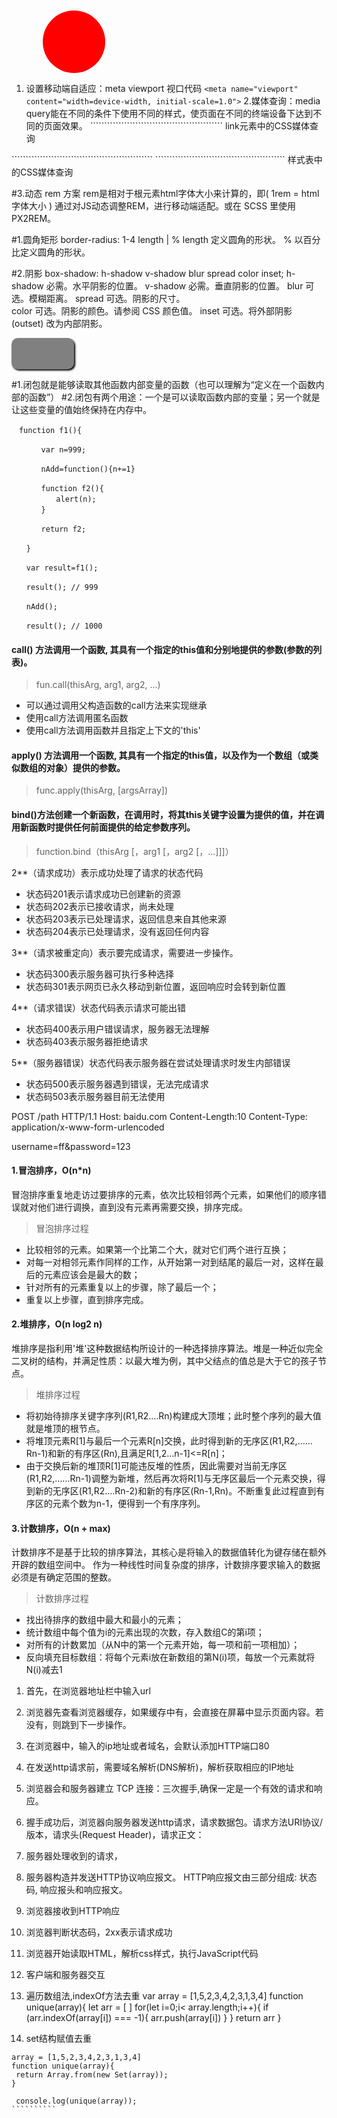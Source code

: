 <!DOCTYPE html>
<html>

<head>
    <meta charset="UTF-8">
    <title>我的页面</title>
    <link rel="stylesheet" href="./style.css" />
    <link rel="stylesheet" href="/print.css" media="print" />
    <link rel="stylesheet" href="/mobile.css" media="(max-width:500px )" />
    <style>
        .svg {
            border-radius: 50%
        }
    </style>
</head>

<body>
    <svg>
        <circle cx="100" cy="100" r="50" fill='red'></circle>
    </svg>

</body>
<script src="/main.js"></script>
<script type="text/javascript" language="javascript" src="/gbk.js"></script>

</html>



1. 设置移动端自适应：meta viewport 视口代码 `````````````````````
<meta name="viewport" content="width=device-width, initial-scale=1.0"> ````````````````````` 2.媒体查询：media query能在不同的条件下使用不同的样式，使页面在不同的终端设备下达到不同的页面效果。 ```````````````````````````````````````````````
link元素中的CSS媒体查询
<link rel="stylesheet" media="(max-width: 800px)" href="example.css" /> `````````````````````````````````````````````````` `````````````````````````````````````````````` 样式表中的CSS媒体查询
<style>
    @media (max-width: 600px) {
        .facet_sidebar {
            display: none;
        }
    }
</style>

#3.动态 rem 方案 rem是相对于根元素html字体大小来计算的，即( 1rem = html字体大小 ) 通过对JS动态调整REM，进行移动端适配。或在
SCSS 里使用 PX2REM。


#1.圆角矩形
border-radius: 1-4 length | %
length	定义圆角的形状。
%	以百分比定义圆角的形状。

#2.阴影
box-shadow: h-shadow v-shadow blur spread color inset;
h-shadow	必需。水平阴影的位置。
v-shadow	必需。垂直阴影的位置。
blur	可选。模糊距离。
spread	可选。阴影的尺寸。	
color	可选。阴影的颜色。请参阅 CSS 颜色值。
inset	可选。将外部阴影 (outset) 改为内部阴影。


<html>
<head>
  <meta charset="utf-8">
  <title>CSS3</title>
  <style>
   .div{
     background: grey;width:100px;height:50px;
     border-radius:10px ;
     box-shadow: 2px 2px 3px black;
   }
  </style>
</head>
<body>
<div class='div'></div> 
</body>
</html>



#1.闭包就是能够读取其他函数内部变量的函数（也可以理解为“定义在一个函数内部的函数”）
#2.闭包有两个用途：一个是可以读取函数内部的变量；另一个就是让这些变量的值始终保持在内存中。
~~~
　function f1(){

　　　　var n=999;

　　　　nAdd=function(){n+=1}

　　　　function f2(){
　　　　　　alert(n);
　　　　}

　　　　return f2;

　　}

　　var result=f1();

　　result(); // 999

　　nAdd();

　　result(); // 1000
~~~







#### call() 方法调用一个函数, 其具有一个指定的this值和分别地提供的参数(参数的列表)。
>fun.call(thisArg, arg1, arg2, ...)

- 可以通过调用父构造函数的call方法来实现继承
- 使用call方法调用匿名函数
- 使用call方法调用函数并且指定上下文的'this'

#### apply() 方法调用一个函数, 其具有一个指定的this值，以及作为一个数组（或类似数组的对象）提供的参数。
>func.apply(thisArg, [argsArray])


#### bind()方法创建一个新函数，在调用时，将其this关键字设置为提供的值，并在调用新函数时提供任何前面提供的给定参数序列。
>function.bind（thisArg [，arg1 [，arg2 [，...]]]）





2**（请求成功）表示成功处理了请求的状态代码
- 状态码201表示请求成功已创建新的资源
- 状态码202表示已接收请求，尚未处理
- 状态码203表示已处理请求，返回信息来自其他来源
- 状态码204表示已处理请求，没有返回任何内容

3**（请求被重定向）表示要完成请求，需要进一步操作。
- 状态码300表示服务器可执行多种选择
- 状态码301表示网页已永久移动到新位置，返回响应时会转到新位置


4**（请求错误）状态代码表示请求可能出错
- 状态码400表示用户错误请求，服务器无法理解
- 状态码403表示服务器拒绝请求

5**（服务器错误）状态代码表示服务器在尝试处理请求时发生内部错误
- 状态码500表示服务器遇到错误，无法完成请求
- 状态码503表示服务器目前无法使用



POST /path HTTP/1.1
Host: baidu.com
Content-Length:10
Content-Type: application/x-www-form-urlencoded

username=ff&password=123





#### 1.冒泡排序，O(n*n)
冒泡排序重复地走访过要排序的元素，依次比较相邻两个元素，如果他们的顺序错误就对他们进行调换，直到没有元素再需要交换，排序完成。
>冒泡排序过程
- 比较相邻的元素。如果第一个比第二个大，就对它们两个进行互换；
- 对每一对相邻元素作同样的工作，从开始第一对到结尾的最后一对，这样在最后的元素应该会是最大的数；
- 针对所有的元素重复以上的步骤，除了最后一个；
- 重复以上步骤，直到排序完成。

#### 2.堆排序，O(n log2 n)
堆排序是指利用'堆'这种数据结构所设计的一种选择排序算法。堆是一种近似完全二叉树的结构，并满足性质：以最大堆为例，其中父结点的值总是大于它的孩子节点。
>堆排序过程
- 将初始待排序关键字序列(R1,R2….Rn)构建成大顶堆；此时整个序列的最大值就是堆顶的根节点。
- 将堆顶元素R[1]与最后一个元素R[n]交换，此时得到新的无序区(R1,R2,……Rn-1)和新的有序区(Rn),且满足R[1,2…n-1]<=R[n]；
- 由于交换后新的堆顶R[1]可能违反堆的性质，因此需要对当前无序区(R1,R2,……Rn-1)调整为新堆，然后再次将R[1]与无序区最后一个元素交换，得到新的无序区(R1,R2….Rn-2)和新的有序区(Rn-1,Rn)。不断重复此过程直到有序区的元素个数为n-1，便得到一个有序序列。


#### 3.计数排序，O(n + max)
计数排序不是基于比较的排序算法，其核心是将输入的数据值转化为键存储在额外开辟的数组空间中。 作为一种线性时间复杂度的排序，计数排序要求输入的数据必须是有确定范围的整数。
>计数排序过程
- 找出待排序的数组中最大和最小的元素；
- 统计数组中每个值为i的元素出现的次数，存入数组C的第i项；
- 对所有的计数累加（从N中的第一个元素开始，每一项和前一项相加）；
- 反向填充目标数组：将每个元素i放在新数组的第N(i)项，每放一个元素就将N(i)减去1





1. 首先，在浏览器地址栏中输入url
2. 浏览器先查看浏览器缓存，如果缓存中有，会直接在屏幕中显示页面内容。若没有，则跳到下一步操作。
3. 在浏览器中，输入的ip地址或者域名，会默认添加HTTP端口80
4. 在发送http请求前，需要域名解析(DNS解析)，解析获取相应的IP地址
5. 浏览器会和服务器建立 TCP 连接：三次握手,确保一定是一个有效的请求和响应。
6. 握手成功后，浏览器向服务器发送http请求，请求数据包。请求方法URI协议/版本，请求头(Request Header)，请求正文：
7. 服务器处理收到的请求，
8. 服务器构造并发送HTTP协议响应报文。  HTTP响应报文由三部分组成: 状态码, 响应报头和响应报文。
9. 浏览器接收到HTTP响应
10. 浏览器判断状态码，2xx表示请求成功
11. 浏览器开始读取HTML，解析css样式，执行JavaScript代码
12. 客户端和服务器交互




1. 遍历数组法,indexOf方法去重
var array = [1,5,2,3,4,2,3,1,3,4]
function unique(array){
    let  arr = [ ]
    for(let i=0;i< array.length;i++){
        if (arr.indexOf(array[i]) === -1){
            arr.push(array[i])
        }
    }
    return arr
}



2. set结构赋值去重
``````````````````
array = [1,5,2,3,4,2,3,1,3,4]
function unique(array){
 return Array.from(new Set(array)); 
}
 
 console.log(unique(array));
``````````